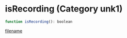 # isRecording (Category unk1)

```js
function isRecording(): boolean
```

[filename](isRecording_m.md ':include')